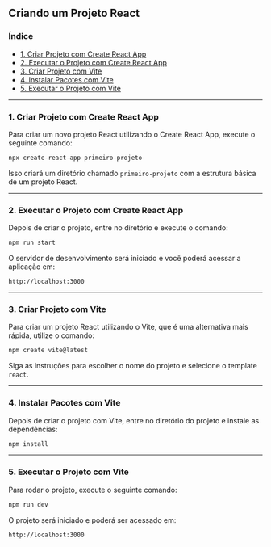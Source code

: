 ## Criando um Projeto React

### Índice

- [1. Criar Projeto com Create React App](#1-criar-projeto-com-create-react-app)
- [2. Executar o Projeto com Create React App](#2-executar-o-projeto-com-create-react-app)
- [3. Criar Projeto com Vite](#3-criar-projeto-com-vite)
- [4. Instalar Pacotes com Vite](#4-instalar-pacotes-com-vite)
- [5. Executar o Projeto com Vite](#5-executar-o-projeto-com-vite)

---

### 1. Criar Projeto com Create React App

Para criar um novo projeto React utilizando o Create React App, execute o seguinte comando:

```bash
npx create-react-app primeiro-projeto
```

Isso criará um diretório chamado `primeiro-projeto` com a estrutura básica de um projeto React.

---

### 2. Executar o Projeto com Create React App

Depois de criar o projeto, entre no diretório e execute o comando:

```bash
npm run start
```

O servidor de desenvolvimento será iniciado e você poderá acessar a aplicação em:

```
http://localhost:3000
```

---

### 3. Criar Projeto com Vite

Para criar um projeto React utilizando o Vite, que é uma alternativa mais rápida, utilize o comando:

```bash
npm create vite@latest
```

Siga as instruções para escolher o nome do projeto e selecione o template `react`.

---

### 4. Instalar Pacotes com Vite

Depois de criar o projeto com Vite, entre no diretório do projeto e instale as dependências:

```bash
npm install
```

---

### 5. Executar o Projeto com Vite

Para rodar o projeto, execute o seguinte comando:

```bash
npm run dev
```

O projeto será iniciado e poderá ser acessado em:

```
http://localhost:3000
```

